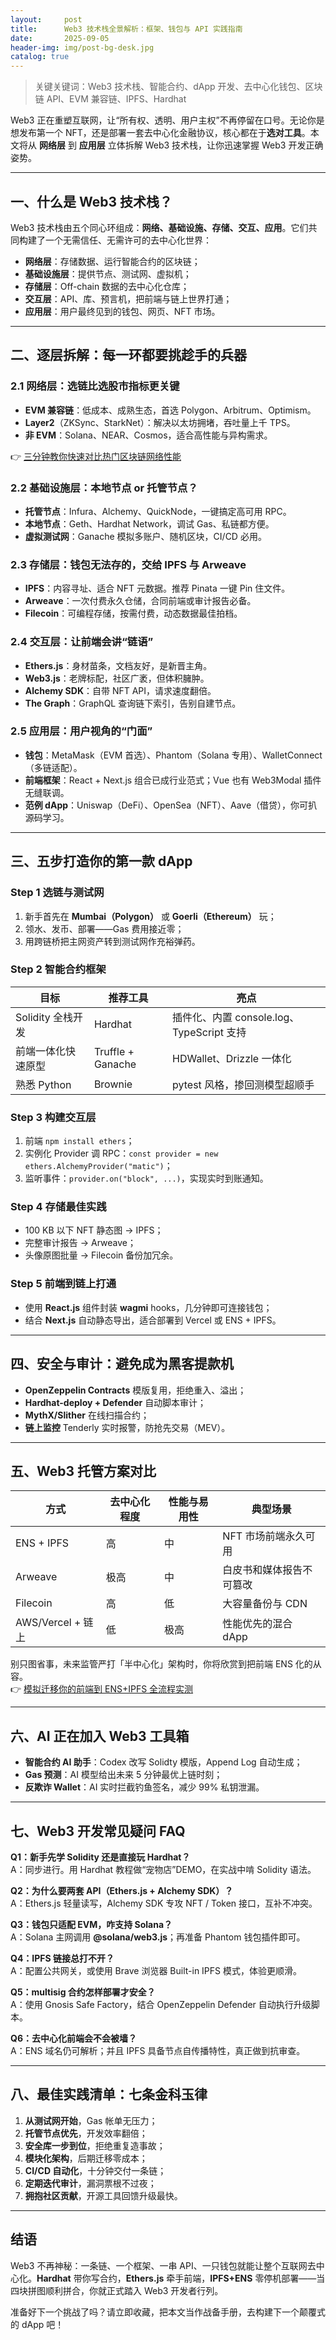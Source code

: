 ```yaml
---
layout:     post
title:      Web3 技术栈全景解析：框架、钱包与 API 实践指南
date:       2025-09-05
header-img: img/post-bg-desk.jpg
catalog: true
---
```


> 关键关键词：Web3 技术栈、智能合约、dApp 开发、去中心化钱包、区块链 API、EVM 兼容链、IPFS、Hardhat

Web3 正在重塑互联网，让“所有权、透明、用户主权”不再停留在口号。无论你是想发布第一个 NFT，还是部署一套去中心化金融协议，核心都在于**选对工具**。本文将从 **网络层** 到 **应用层** 立体拆解 Web3 技术栈，让你迅速掌握 Web3 开发正确姿势。

---

## 一、什么是 Web3 技术栈？

Web3 技术栈由五个同心环组成：**网络、基础设施、存储、交互、应用**。它们共同构建了一个无需信任、无需许可的去中心化世界：

- **网络层**：存储数据、运行智能合约的区块链；
- **基础设施层**：提供节点、测试网、虚拟机；
- **存储层**：Off-chain 数据的去中心化仓库；
- **交互层**：API、库、预言机，把前端与链上世界打通；
- **应用层**：用户最终见到的钱包、网页、NFT 市场。

---

## 二、逐层拆解：每一环都要挑趁手的兵器

### 2.1 网络层：选链比选股市指标更关键

- **EVM 兼容链**：低成本、成熟生态，首选 Polygon、Arbitrum、Optimism。  
- **Layer2**（ZKSync、StarkNet）：解决以太坊拥堵，吞吐量上千 TPS。  
- **非 EVM**：Solana、NEAR、Cosmos，适合高性能与异构需求。

👉 [三分钟教你快速对比热门区块链网络性能](https://okxdog.com/)

### 2.2 基础设施层：本地节点 or 托管节点？

- **托管节点**：Infura、Alchemy、QuickNode，一键搞定高可用 RPC。  
- **本地节点**：Geth、Hardhat Network，调试 Gas、私链都方便。  
- **虚拟测试网**：Ganache 模拟多账户、随机区块，CI/CD 必用。

### 2.3 存储层：钱包无法存的，交给 IPFS 与 Arweave

- **IPFS**：内容寻址、适合 NFT 元数据。推荐 Pinata 一键 Pin 住文件。  
- **Arweave**：一次付费永久仓储，合同前端或审计报告必备。  
- **Filecoin**：可编程存储，按需付费，动态数据最佳拍档。

### 2.4 交互层：让前端会讲“链语”

- **Ethers.js**：身材苗条，文档友好，是新晋主角。  
- **Web3.js**：老牌标配，社区广袤，但体积臃肿。  
- **Alchemy SDK**：自带 NFT API，请求速度翻倍。  
- **The Graph**：GraphQL 查询链下索引，告别自建节点。

### 2.5 应用层：用户视角的“门面”

- **钱包**：MetaMask（EVM 首选）、Phantom（Solana 专用）、WalletConnect（多链适配）。  
- **前端框架**：React + Next.js 组合已成行业范式；Vue 也有 Web3Modal 插件无缝联调。  
- **范例 dApp**：Uniswap（DeFi）、OpenSea（NFT）、Aave（借贷），你可扒源码学习。

---

## 三、五步打造你的第一款 dApp

### Step 1 选链与测试网

1. 新手首先在 **Mumbai（Polygon）** 或 **Goerli（Ethereum）** 玩；
2. 领水、发币、部署——Gas 费用接近零；
3. 用跨链桥把主网资产转到测试网作充裕弹药。

### Step 2 智能合约框架

| 目标                 | 推荐工具          | 亮点                                      |
|----------------------|-------------------|-------------------------------------------|
| Solidity 全栈开发    | Hardhat           | 插件化、内置 console.log、TypeScript 支持 |
| 前端一体化快速原型   | Truffle + Ganache | HDWallet、Drizzle 一体化                  |
| 熟悉 Python          | Brownie           | pytest 风格，掺回测模型超顺手             |

### Step 3 构建交互层

1. 前端 `npm install ethers`；
2. 实例化 Provider 调 RPC：`const provider = new ethers.AlchemyProvider("matic")`；
3. 监听事件：`provider.on("block", ...)`，实现实时到账通知。

### Step 4 存储最佳实践

- 100 KB 以下 NFT 静态图 → IPFS；  
- 完整审计报告 → Arweave；  
- 头像原图批量 → Filecoin 备份加冗余。

### Step 5 前端到链上打通

- 使用 **React.js** 组件封装 **wagmi** hooks，几分钟即可连接钱包；  
- 结合 **Next.js** 自动静态导出，适合部署到 Vercel 或 ENS + IPFS。

---

## 四、安全与审计：避免成为黑客提款机

- **OpenZeppelin Contracts** 模版复用，拒绝重入、溢出；  
- **Hardhat-deploy + Defender** 自动脚本审计；  
- **MythX/Slither** 在线扫描合约；  
- **链上监控** Tenderly 实时报警，防抢先交易（MEV）。

---

## 五、Web3 托管方案对比

| 方式               | 去中心化程度 | 性能与易用性 | 典型场景                         |
|--------------------|--------------|--------------|----------------------------------|
| ENS + IPFS         | 高           | 中           | NFT 市场前端永久可用             |
| Arweave            | 极高         | 中           | 白皮书和媒体报告不可篡改         |
| Filecoin           | 高           | 低           | 大容量备份与 CDN                 |
| AWS/Vercel + 链上   | 低           | 极高         | 性能优先的混合 dApp              |

别只图省事，未来监管严打「半中心化」架构时，你将欣赏到把前端 ENS 化的从容。  
👉 [模拟迁移你的前端到 ENS+IPFS 全流程实测](https://okxdog.com/)

---

## 六、AI 正在加入 Web3 工具箱

- **智能合约 AI 助手**：Codex 改写 Solidty 模版，Append Log 自动生成；  
- **Gas 预测**：AI 模型给出未来 5 分钟最优上链时刻；  
- **反欺诈 Wallet**：AI 实时拦截钓鱼签名，减少 99% 私钥泄漏。

---

## 七、Web3 开发常见疑问 FAQ

**Q1：新手先学 Solidity 还是直接玩 Hardhat？**  
A：同步进行。用 Hardhat 教程做“宠物店”DEMO，在实战中啃 Solidity 语法。

**Q2：为什么要两套 API（Ethers.js + Alchemy SDK）？**  
A：Ethers.js 轻量读写，Alchemy SDK 专攻 NFT / Token 接口，互补不冲突。

**Q3：钱包只适配 EVM，咋支持 Solana？**  
A：Solana 主网调用 **@solana/web3.js**；再准备 Phantom 钱包插件即可。

**Q4：IPFS 链接总打不开？**  
A：配置公共网关，或使用 Brave 浏览器 Built-in IPFS 模式，体验更顺滑。

**Q5：multisig 合约怎样部署才安全？**  
A：使用 Gnosis Safe Factory，结合 OpenZeppelin Defender 自动执行升级脚本。

**Q6：去中心化前端会不会被墙？**  
A：ENS 域名仍可解析；并且 IPFS 具备节点自传播特性，真正做到抗审查。

---

## 八、最佳实践清单：七条金科玉律

1. **从测试网开始**，Gas 帐单无压力；  
2. **托管节点优先**，开发效率翻倍；  
3. **安全库一步到位**，拒绝重复造事故；  
4. **模块化架构**，后期迁移零成本；  
5. **CI/CD 自动化**，十分钟交付一条链；  
6. **定期迭代审计**，漏洞票根不过夜；  
7. **拥抱社区贡献**，开源工具回馈升级最快。

---

## 结语

Web3 不再神秘：一条链、一个框架、一串 API、一只钱包就能让整个互联网去中心化。**Hardhat** 带你写合约，**Ethers.js** 牵手前端，**IPFS+ENS** 零停机部署——当四块拼图顺利拼合，你就正式踏入 Web3 开发者行列。

准备好下一个挑战了吗？请立即收藏，把本文当作战备手册，去构建下一个颠覆式的 dApp 吧！